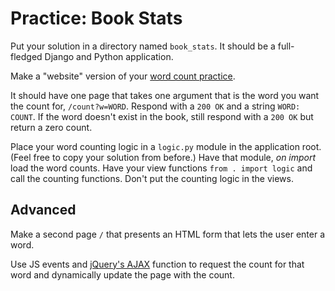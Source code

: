 # Practice: Book Stats
Put your solution in a directory named `book_stats`.
It should be a full-fledged Django and Python application.

Make a "website" version of your [word count practice](wordcount.md).

It should have one page that takes one argument that is the word you want the count for, `/count?w=WORD`.
Respond with a `200 OK` and a string `WORD: COUNT`.
If the word doesn't exist in the book, still respond with a `200 OK` but return a zero count.

Place your word counting logic in a `logic.py` module in the application root.
(Feel free to copy your solution from before.)
Have that module, _on import_ load the word counts.
Have your view functions `from . import logic` and call the counting functions.
Don't put the counting logic in the views.

## Advanced
Make a second page `/` that presents an HTML form that lets the user enter a word.

Use JS events and [jQuery's AJAX](http://api.jquery.com/jQuery.ajax/) function to request the count for that word and dynamically update the page with the count.
